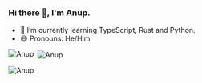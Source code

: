 ### Hi there 👋, I'm Anup.

- 🌱 I’m currently learning TypeScript, Rust and Python.
- 😄 Pronouns: He/Him


<!--
**SneakyKaito/SneakyKaito** is a ✨ _special_ ✨ repository because its `README.md` (this file) appears on your GitHub profile.

Here are some ideas to get you started:

- 🔭 I’m currently working on ...
- ⚡ Fun fact: Would code for a cup of coffee.
- 👯 I’m looking to collaborate on ...
- 🤔 I’m looking for help with ...
- 💬 Ask me about ...
- 📫 How to reach me: ...
- 😄 Pronouns: ...
- ⚡ Fun fact: ...
-->

<p><img align="left" src="https://github-readme-stats.vercel.app/api/top-langs?username=pandeyanup&show_icons=true&theme=dark&title_color=6adbd9&hide_border=true&locale=en&layout=compact" alt="Anup" /></p>

<p>&nbsp;<img align="center" src="https://github-readme-stats.vercel.app/api?username=pandeyanup&show_icons=true&theme=dark&title_color=6adbd9&hide_border=true&locale=en" alt="Anup" /></p>

<p><img align="center" src="https://github-readme-streak-stats.herokuapp.com/?user=pandeyanup&" alt="Anup" /></p>
